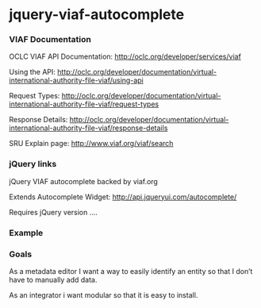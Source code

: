 jquery-viaf-autocomplete
========================

### VIAF Documentation

OCLC VIAF API Documentation: http://oclc.org/developer/services/viaf

Using the API: http://oclc.org/developer/documentation/virtual-international-authority-file-viaf/using-api

Request Types: http://oclc.org/developer/documentation/virtual-international-authority-file-viaf/request-types

Response Details: http://oclc.org/developer/documentation/virtual-international-authority-file-viaf/response-details

SRU Explain page: http://www.viaf.org/viaf/search

### jQuery links

jQuery VIAF autocomplete backed by viaf.org

Extends Autocomplete Widget:  http://api.jqueryui.com/autocomplete/

Requires jQuery version .... 

### Example

### Goals

As a metadata editor I want a way to easily identify an entity so that I don’t have to manually add data.

As an integrator i want modular so that it is easy to install.

 
